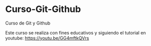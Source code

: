 # Curso-Git-Github
Curso de Git y Github

Este curso se realiza con fines educativos y siguiendo el tutorial en youtube:
https://youtu.be/GG4mftkQVrs

